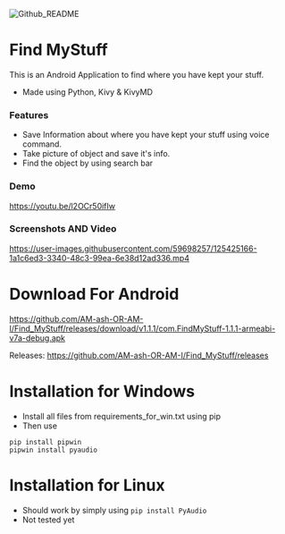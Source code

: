 ![Github_README](https://user-images.githubusercontent.com/59698257/125396707-83db0500-e3ca-11eb-8eda-c30297c2d38e.png)



# Find MyStuff
This is an Android Application to find where you have kept your stuff.
* Made using Python, Kivy & KivyMD
### Features
* Save Information about where you have kept your stuff using voice command.
* Take picture of object and save it's info.
* Find the object by using search bar
### Demo
https://youtu.be/l2OCr50ifIw
### Screenshots AND Video
https://user-images.githubusercontent.com/59698257/125425166-1a1c6ed3-3340-48c3-99ea-6e38d12ad336.mp4

# Download For Android 
https://github.com/AM-ash-OR-AM-I/Find_MyStuff/releases/download/v1.1.1/com.FindMyStuff-1.1.1-armeabi-v7a-debug.apk

Releases: https://github.com/AM-ash-OR-AM-I/Find_MyStuff/releases
# Installation for Windows
* Install all files from requirements_for_win.txt using pip
* Then use 
```
pip install pipwin
pipwin install pyaudio
```
# Installation for Linux
* Should work by simply using `pip install PyAudio`
* Not tested yet

